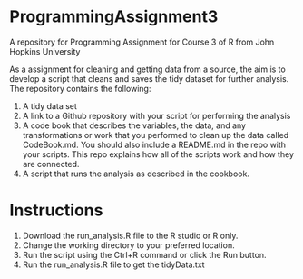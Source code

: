 # ProgrammingAssignment3
A repository for Programming Assignment for Course 3 of R from John Hopkins University

As a assignment for cleaning and getting data from a source, the aim is to develop a script that cleans and saves the tidy dataset for further analysis.
The repository contains the following:
1. A tidy data set
2. A link to a Github repository with your script for performing the analysis
3. A code book that describes the variables, the data, and any transformations or work that you performed to clean up the data called CodeBook.md. You should also include a README.md in the repo with your scripts. This repo explains how all of the scripts work and how they are connected.
4. A script that runs the analysis as described in the cookbook.

# Instructions
1. Download the run_analysis.R file to the R studio or R only.
2. Change the working directory to your preferred location.
3. Run the script using the Ctrl+R command or click the Run button.
4. Run the run_analysis.R file to get the tidyData.txt
